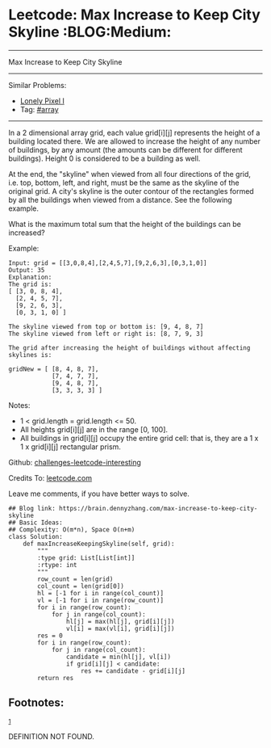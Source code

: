 # Leetcode: Max Increase to Keep City Skyline     :BLOG:Medium:


---

Max Increase to Keep City Skyline  

---

Similar Problems:  
-   [Lonely Pixel I](https://brain.dennyzhang.com/lonely-pixel-i)
-   Tag: [#array](https://brain.dennyzhang.com/tag/array)

---

In a 2 dimensional array grid, each value grid[i][j] represents the height of a building located there. We are allowed to increase the height of any number of buildings, by any amount (the amounts can be different for different buildings). Height 0 is considered to be a building as well.  

At the end, the "skyline" when viewed from all four directions of the grid, i.e. top, bottom, left, and right, must be the same as the skyline of the original grid. A city's skyline is the outer contour of the rectangles formed by all the buildings when viewed from a distance. See the following example.  

What is the maximum total sum that the height of the buildings can be increased?  

Example:  

    Input: grid = [[3,0,8,4],[2,4,5,7],[9,2,6,3],[0,3,1,0]]
    Output: 35
    Explanation: 
    The grid is:
    [ [3, 0, 8, 4], 
      [2, 4, 5, 7],
      [9, 2, 6, 3],
      [0, 3, 1, 0] ]
    
    The skyline viewed from top or bottom is: [9, 4, 8, 7]
    The skyline viewed from left or right is: [8, 7, 9, 3]
    
    The grid after increasing the height of buildings without affecting skylines is:
    
    gridNew = [ [8, 4, 8, 7],
                [7, 4, 7, 7],
                [9, 4, 8, 7],
                [3, 3, 3, 3] ]

Notes:  

-   1 < grid.length = grid.length <= 50.
-   All heights grid[i][j] are in the range [0, 100].
-   All buildings in grid[i][j] occupy the entire grid cell: that is, they are a 1 x 1 x grid[i][j] rectangular prism.

Github: [challenges-leetcode-interesting](https://github.com/DennyZhang/challenges-leetcode-interesting/tree/master/max-increase-to-keep-city-skyline)  

Credits To: [leetcode.com](https://leetcode.com/problems/max-increase-to-keep-city-skyline/description/)  

Leave me comments, if you have better ways to solve.  

    ## Blog link: https://brain.dennyzhang.com/max-increase-to-keep-city-skyline
    ## Basic Ideas:
    ## Complexity: O(m*n), Space O(n+m)
    class Solution:
        def maxIncreaseKeepingSkyline(self, grid):
            """
            :type grid: List[List[int]]
            :rtype: int
            """
            row_count = len(grid)
            col_count = len(grid[0])
            hl = [-1 for i in range(col_count)]
            vl = [-1 for i in range(row_count)]
            for i in range(row_count):
                for j in range(col_count):
                    hl[j] = max(hl[j], grid[i][j])
                    vl[i] = max(vl[i], grid[i][j])
            res = 0
            for i in range(row_count):
                for j in range(col_count):
                    candidate = min(hl[j], vl[i])
                    if grid[i][j] < candidate:
                        res += candidate - grid[i][j]
            return res

<div id="footnotes">
<h2 class="footnotes">Footnotes: </h2>
<div id="text-footnotes">

<div class="footdef"><sup><a id="fn.1" name="fn.1" class="footnum" href="#fnr.1">1</a></sup> <p>DEFINITION NOT FOUND.</p></div>


</div>
</div>